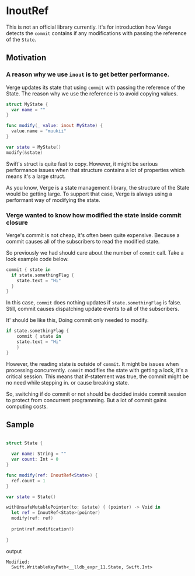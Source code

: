 # InoutRef

This is not an official library currently. It's for introduction how Verge detects the `commit` contains if any modifications with passing the reference of the `State`.

## Motivation

### A reason why we use `inout` is to get better performance.

Verge updates its state that using `commit` with passing the reference of the State.
The reason why we use the reference is to avoid copying values.

```swift
struct MyState {
  var name = ""
}

func modify(_ value: inout MyState) {
  value.name = "muukii"
}

var state = MyState()
modify(&state)
```

Swift's struct is quite fast to copy. However, it might be serious performance issues when that structure contains a lot of properties which means it's a large struct.

As you know, Verge is a state management library, the structure of the State would be getting large.
To support that case, Verge is always using a performant way of modifying the state.

### Verge wanted to know how modified the state inside commit closure

Verge's commit is not cheap, it's often been quite expensive. Because a commit causes all of the subscribers to read the modified state.

So previously we had should care about the number of `commit` call.
Take a look example code below.

```swift
commit { state in
  if state.somethingFlag {
    state.text = "Hi"
  }
}
```

In this case, `commit` does nothing updates if `state.somethingFlag` is false. 
Still, commit causes dispatching update events to all of the subscribers.

It' should be like this, Doing commit only needed to modify.

```swift
if state.somethingFlag {
	commit { state in
    state.text = "Hi"
	}
}
```

However, the reading state is outside of `commit`. It might be issues when processing concurrently.
`commit` modifies the state with getting a lock, it's a critical session.
This means that if-statement was true, the commit might be no need while stepping in. or cause breaking state.

So, switching if do commit or not should be decided inside commit session to protect from concurrent programming.
But a lot of commit gains computing costs.

## Sample

```swift

struct State {

  var name: String = ""
  var count: Int = 0
}

func modify(ref: InoutRef<State>) {
  ref.count = 1
}

var state = State()

withUnsafeMutablePointer(to: &state) { (pointer) -> Void in
  let ref = InoutRef<State>(pointer)
  modify(ref: ref)
  
  print(ref.modification!)
  
}

```

output
```
Modified:
  Swift.WritableKeyPath<__lldb_expr_11.State, Swift.Int>
```
